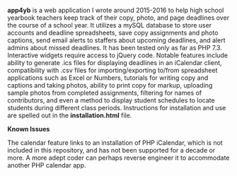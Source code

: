 **app4yb** is a web application I wrote around 2015-2016 to help high school yearbook teachers keep track of their copy, photo, and page deadlines over the course of a school year. It utilizes a mySQL database to store user accounts and deadline spreadsheets, save copy assignments and photo captions, send email alerts to staffers about upcoming deadlines, and alert admins about missed deadlines. It has been tested only as far as PHP 7.3. Interactive widgets require access to jQuery code. Notable features include ability to generate .ics files for displaying deadlines in an iCalendar client, compatibility with .csv files for importing/exporting to/from spreadsheet applications such as Excel or Numbers, tutorials for writing copy and captions and taking photos, ability to print copy for markup, uploading sample photos from completed assignments, filtering for names of contributors, and even a method to display student schedules to locate students during different class periods. Instructions for installation and use are spelled out in the **installation.html** file.

**Known Issues**

The calendar feature links to an installation of PHP iCalendar, which is not included in this repository, and has not been supported for a decade or more. A more adept coder can perhaps reverse engineer it to accommodate another PHP calendar app.
